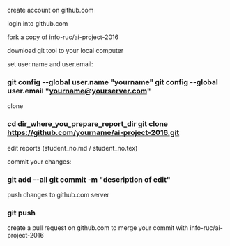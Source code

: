 create account on github.com

login into github.com

fork a copy of info-ruc/ai-project-2016

download git tool to your local computer

set user.name and user.email:

### git config --global user.name "yourname" git config --global user.email "yourname@yourserver.com"

clone

### cd dir_where_you_prepare_report_dir git clone https://github.com/yourname/ai-project-2016.git

edit reports (student_no.md / student_no.tex)

commit your changes:

### git add --all git commit -m "description of edit"

push changes to github.com server

### git push

create a pull request on github.com to merge your commit with info-ruc/ai-project-2016
